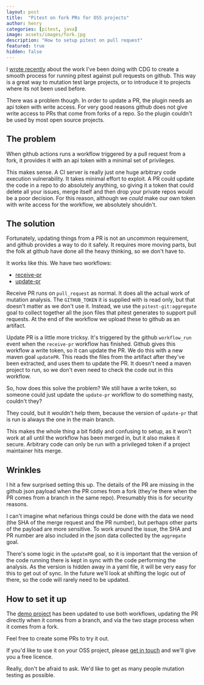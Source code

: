 ```yaml
---
layout: post
title:  "Pitest on fork PRs for OSS projects"
author: henry
categories: [pitest, java]
image: assets/images/fork.jpg
description: "How to setup pitest on pull request"
featured: true
hidden: false
---
```


I [wrote recently](/dont-let-your-code-dry) about the work I've been doing with CDG to create a smooth process for running pitest against pull requests on github. This way is a great way to mutation test large projects, or to introduce it to projects where its not been used before.

There was a problem though. In order to update a PR, the plugin needs an api token with write access. For very good reasons github does not give write access to PRs that come from forks of a repo. So the plugin couldn't be used by most open source projects.

## The problem

When github actions runs a workflow triggered by a pull request from a fork, it provides it with an api token with a minimal set of privileges. 

This makes sense. A CI server is really just one huge arbitrary code execution vulnerability. It takes minimal effort to exploit. A PR could update the code in a repo to do absolutely anything, so giving it a token that could delete all your issues, merge itself and then drop your private repos would be a poor decision. For this reason, although we *could* make our own token with write access for the workflow, we absolutely shouldn't.

## The solution

Fortunately, updating things from a PR is not an uncommon requirement, and github provides a way to do it safely. It requires more moving parts, but the folk at github have done all the heavy thinking, so we don't have to.

It works like this. We have two workflows:

* [receive-pr](https://github.com/GroupCDG-Labs/pitest-github-demo/blob/main/.github/workflows/receive-pr.yml)
* [update-pr](https://github.com/GroupCDG-Labs/pitest-github-demo/blob/main/.github/workflows/update-pr.yml)

Receive PR runs on `pull_request` as normal. It does all the actual work of mutation analysis. The `GITHUB_TOKEN` it is supplied with is read only, but that doesn't matter as we don't use it. Instead, we use the `pitest-git:aggregate` goal to collect together all the json files that pitest generates to support pull requests. At the end of the workflow we upload these to github as an artifact.

Update PR is a little more tricksy. It's triggered by the github `workflow_run` event when the `receive-pr` workflow has finished. Github gives this workflow a write token, so it can update the PR. We do this with a new maven goal `updatePR`. This reads the files from the artifact after they've been extracted, and uses them to update the PR. It doesn't need a maven project to run, so we don't even need to check the code out in this workflow.

So, how does this solve the problem? We still have a write token, so someone could just update the `update-pr` workflow to do something nasty, couldn't they?

They could, but it wouldn't help them, because the version of `update-pr` that is run is always the one in the main branch. 

This makes the whole thing a bit fiddly and confusing to setup, as it won't work at all until the workflow has been merged in, but it also makes it secure. Arbitrary code can only be run with a privileged token if a project maintainer hits merge.

## Wrinkles

I hit a few surprised setting this up. The details of the PR are missing in the github json payload when the PR comes from a fork (they're there when the PR comes from a branch in the same repo). Presumably this is for security reasons. 

I can't imagine what nefarious things could be done with the data we need (the SHA of the merge request and the PR number), but perhaps other parts of the payload are more sensitive. To work around the issue, the SHA and PR number are also included in the json data collected by the `aggregate` goal.

There's some logic in the `updatePR` goal, so it is important that the version of the code running there is kept in sync with the code performing the analysis. As the version is hidden away in a yaml file, it will be very easy for this to get out of sync. In the future we'll look at shifting the logic out of there, so the code will rarely need to be updated. 

## How to set it up

The [demo project](https://github.com/GroupCDG-Labs/pitest-github-demo) has been updated to use both workflows, updating the PR directly when it comes from a branch, and via the two stage process when it comes from a fork. 

Feel free to create some PRs to try it out.

If you'd like to use it on your OSS project, please [get in touch](mailto:pitest.demo@groupcdg.com) and we'll give you a free licence. 

Really, don't be afraid to ask. We'd like to get as many people mutation testing as possible.

